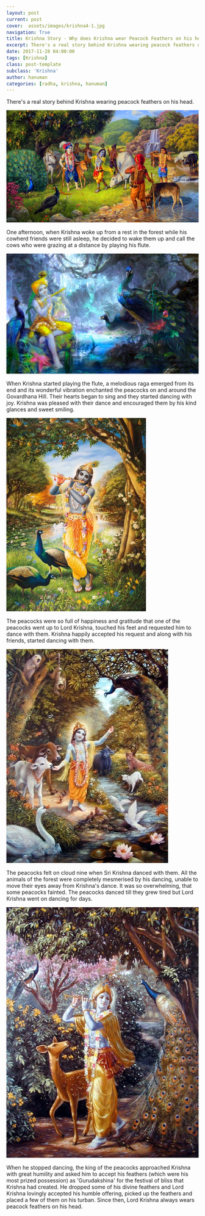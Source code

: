 ```yaml
---
layout: post
current: post
cover:  assets/images/krishna4-1.jpg
navigation: True
title: Krishna Story - Why does Krishna wear Peacock Feathers on his head
excerpt: There's a real story behind Krishna wearing peacock feathers on his head. One afternoon, when Krishna woke up from a rest in the forest while his cowherd friends were still asleep ...
date: 2017-11-28 04:00:00
tags: [Krishna]
class: post-template
subclass: 'Krishna'
author: hanuman
categories: [radha, krishna, hanuman]
---
```


There's a real story behind Krishna wearing peacock feathers on his head. 

![krishna_friends_1](assets/images/krishna_friends_1.jpg)

One afternoon, when Krishna woke up from a rest in the forest while his cowherd friends were still asleep, he decided to wake them up and call the cows who were grazing at a distance by playing his flute. 

![krishna_flute_peacocks](assets/images/krishna4.jpg)

When Krishna started playing the flute, a melodious raga emerged from its end and its wonderful vibration enchanted the peacocks on and around the Govardhana Hill. Their hearts began to sing and they started dancing with joy. Krishna was pleased with their dance and encouraged them by his kind glances and sweet smiling.

![krishna_peacocks](assets/images/krishna_peacocks.jpg)

The peacocks were so full of happiness and gratitude that one of the peacocks went up to Lord Krishna, touched his feet and requested him to dance with them. Krishna happily accepted his request and along with his friends, started dancing with them. 

![krishna2](assets/images/krishna2.jpg)

The peacocks felt on cloud nine when Sri Krishna danced with them. All the animals of the forest were completely mesmerised by his dancing, unable to move their eyes away from Krishna's dance. It was so overwhelming, that some peacocks fainted.
The peacocks danced till they grew tired but Lord Krishna went on dancing for days.

![krishna1](assets/images/krishna1.jpg)

When he stopped dancing, the king of the peacocks approached Krishna with great humility and asked him to accept his feathers (which were his most prized possession) as 'Gurudakshina' for the festival of bliss that Krishna had created. He dropped some of his divine feathers and Lord Krishna lovingly accepted his humble offering, picked up the feathers and placed a few of them on his turban. Since then, Lord Krishna always wears peacock feathers on his head.